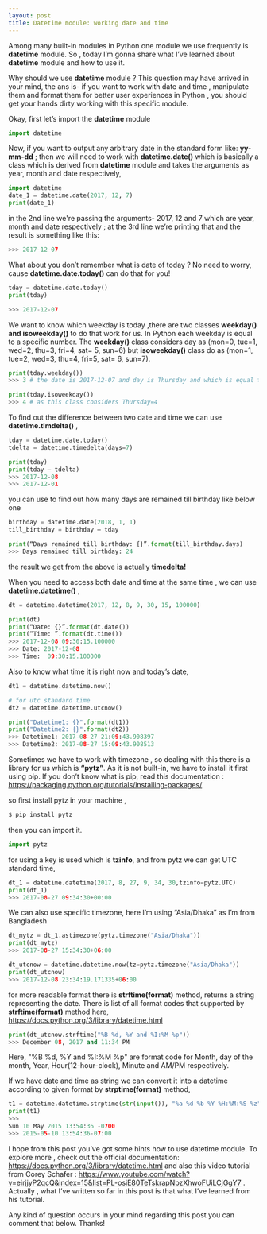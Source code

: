 ```yaml
---
layout: post
title: Datetime module: working date and time
---
```


Among many built-in modules in Python one module we use frequently is **datetime** module. So , today I’m gonna share what I’ve learned about **datetime** module and how to use it.

Why should we use **datetime** module ? This question may have arrived in your mind, the ans is-  if you want to work with date and time , manipulate them and format them for better user experiences in Python , you should get your hands dirty working with this specific module.

Okay, first let’s import the **datetime** module

```python
import datetime 
```

Now, if you want to output  any arbitrary date in the standard form like: **yy-mm-dd** ; then we will need to work with **datetime.date()** which is basically a class which is derived from **datetime** module and takes the arguments as year, month and date respectively,

```python
import datetime
date_1 = datetime.date(2017, 12, 7)
print(date_1)
```

in the 2nd line we're passing the arguments- 2017, 12 and 7 which are  year, month and date respectively ; at the 3rd line we’re printing that and the result is something like this:

```python
>>> 2017-12-07
```

What about you don’t remember what is date of today ? No need to worry, cause **datetime.date.today()** can do that for you! 

```python
tday = datetime.date.today()
print(tday)

>>> 2017-12-07
```

We want to know which weekday is today ,there are two classes **weekday() and isoweekday()** to do that work for us. In Python each weekday is equal to a specific number.  The **weekday()** class considers day as (mon=0, tue=1, wed=2, thu=3, fri=4, sat= 5, sun=6) but **isoweekday()** class do as (mon=1, tue=2, wed=3, thu=4, fri=5, sat= 6, sun=7).

```python
print(tday.weekday())
>>> 3 # the date is 2017-12-07 and day is Thursday and which is equal to 3

print(tday.isoweekday())
>>> 4 # as this class considers Thursday=4
```

To find out the difference between two date and time we can use **datetime.timdelta()** ,

```python
tday = datetime.date.today()
tdelta = datetime.timedelta(days=7)

print(tday)
print(tday – tdelta)
>>> 2017-12-08
>>> 2017-12-01
```

you can use to find out how many days are remained till birthday like below one

```python
birthday = datetime.date(2018, 1, 1)
till_birthday = birthday – tday

print(“Days remained till birthday: {}”.format(till_birthday.days)
>>> Days remained till birthday: 24
```

the result we get from the above is actually **timedelta!**

When you need to access both date and time at the same time , we can use **datetime.datetime()** ,

```python
dt = datetime.datetime(2017, 12, 8, 9, 30, 15, 100000)

print(dt)
print(“Date: {}”.format(dt.date())
print(“Time: ”.format(dt.time())
>>> 2017-12-08 09:30:15.100000
>>> Date: 2017-12-08
>>> Time:  09:30:15.100000
```

Also to know what time it is right now and today’s date,

```python
dt1 = datetime.datetime.now()

# for utc standard time
dt2 = datetime.datetime.utcnow()

print("Datetime1: {}".format(dt1))
print("Datetime2: {}".format(dt2))
>>> Datetime1: 2017-08-27 21:09:43.908397
>>> Datetime2: 2017-08-27 15:09:43.908513
```

Sometimes we have to work with timezone , so dealing with this there is a library for us which is **“pytz”**. As it is not built-in, we have to install it first using pip. If you don’t know what is pip, read this documentation : https://packaging.python.org/tutorials/installing-packages/

so first install pytz in your machine , 

``` bash
$ pip install pytz
```

then you can import it.

```python
import pytz
```

for using a key is used which is **tzinfo**, and from pytz we can get UTC standard time,

```python
dt_1 = datetime.datetime(2017, 8, 27, 9, 34, 30,tzinfo=pytz.UTC)
print(dt_1)
>>> 2017-08-27 09:34:30+00:00
```

We can also use specific timezone, here I’m using “Asia/Dhaka” as I’m from Bangladesh

```python
dt_mytz = dt_1.astimezone(pytz.timezone("Asia/Dhaka"))
print(dt_mytz)
>>> 2017-08-27 15:34:30+06:00

dt_utcnow = datetime.datetime.now(tz=pytz.timezone("Asia/Dhaka"))
print(dt_utcnow)
>>> 2017-12-08 23:34:19.171335+06:00
```

for more readable format there is **strftime(format)** method, returns a string representing the date. There is list of all format codes that supported by **strftime(format)** method here, https://docs.python.org/3/library/datetime.html

```python
print(dt_utcnow.strftime("%B %d, %Y and %I:%M %p")) 
>>> December 08, 2017 and 11:34 PM
```

Here, "%B %d, %Y and %I:%M %p" are format code for Month, day of the month, Year, Hour(12-hour-clock), Minute and AM/PM respectively.

If we have date and time as string we can convert it into a datetime according to given format by **strptime(format)** method, 

```python
t1 = datetime.datetime.strptime(str(input()), "%a %d %b %Y %H:%M:%S %z")
print(t1)
>>>
Sun 10 May 2015 13:54:36 -0700
>>> 2015-05-10 13:54:36-07:00
```

I hope from this post you’ve got some hints how to use datetime module. To explore more , check out the official documentation: https://docs.python.org/3/library/datetime.html  and also this video tutorial from Corey Schafer : https://www.youtube.com/watch?v=eirjjyP2qcQ&index=15&list=PL-osiE80TeTskrapNbzXhwoFUiLCjGgY7 . Actually , what I’ve written so far in this post is that what I’ve learned from his tutorial.

Any kind of question occurs in your mind regarding this post you can comment that below. Thanks!















